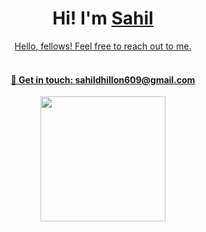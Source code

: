  <h1 align="center"> Hi! I'm <a href="www.linkedin.com/in/sahil-dhillon-294a05208" target="www.linkedin.com/in/sahil-dhillon-294a05208">Sahil</h1>     

<p align="center">
    Hello, fellows! Feel free to reach out to me. <br> <br>


</p>
<h4 align="center"> 📩 Get in touch: <a href="mailto:sahildhillon609@gmail.com">sahildhillon609@gmail.com</a> </h4>
<p align="center"> <img width="200px" src="https://komarev.com/ghpvc/?username=Sahildhillon0&&style=for-the-badge" /> </p>

<br>


